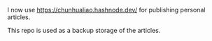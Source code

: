 I now use https://chunhualiao.hashnode.dev/ for publishing personal articles. 

This repo is used as a backup storage of the articles. 

